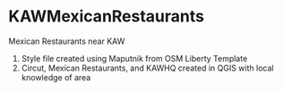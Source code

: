 # KAWMexicanRestaurants
Mexican Restaurants near KAW

1. Style file created using Maputnik from OSM Liberty Template
2. Circut, Mexican Restaurants, and KAWHQ created in QGIS with local knowledge of area
